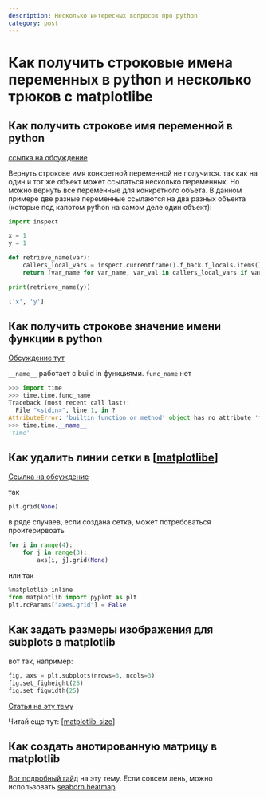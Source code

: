 ```yaml
---
description: Несколько интересных вопросов про python
category: post
---
```

# Как получить строковые имена переменных в python и несколько трюков с matplotlibe

## Как получить строкове имя переменной в python

[ссылка на обсуждение](https://stackoverflow.com/questions/18425225/getting-the-name-of-a-variable-as-a-string)

Вернуть строкове имя конкретной переменной не получится. так как на один и тот же объект может ссылаться несколько переменных. Но можно вернуть все переменные для конкретного объета. В данном примере две разные переменные ссылаются на два разных объекта (которые под капотом python на самом деле один объект):

```python
import inspect

x = 1
y = 1

def retrieve_name(var):
    callers_local_vars = inspect.currentframe().f_back.f_locals.items()
    return [var_name for var_name, var_val in callers_local_vars if var_val is var]

print(retrieve_name(y))

['x', 'y']
```

## Как получить строкове значение имени функции в python

[Обсуждение тут](https://stackoverflow.com/questions/251464/how-to-get-a-function-name-as-a-string)

`__name__` работает с build in функциями. `func_name` нет

```python
>>> import time
>>> time.time.func_name
Traceback (most recent call last):
  File "<stdin>", line 1, in ?
AttributeError: 'builtin_function_or_method' object has no attribute 'func_name'
>>> time.time.__name__ 
'time'
```

## Как удалить линии сетки в [[matplotlibe]]

[Ссылка на обсуждение](https://stackoverflow.com/questions/50543885/how-to-remove-grid-lines-on-image-in-python)

так

```python
plt.grid(None)
```

в ряде случаев, если создана сетка, может потребоваться проитерирвоать

```python
for i in range(4):
    for j in range(3):
        axs[i, j].grid(None)
```

или так

```python
%matplotlib inline
from matplotlib import pyplot as plt
plt.rcParams["axes.grid"] = False
```

## Как задать размеры изображения для subplots в matplotlib

вот так, например:

```python
fig, axs = plt.subplots(nrows=3, ncols=3)
fig.set_figheight(25)
fig.set_figwidth(25)
```

[Статья на эту тему](https://dev-gang.ru/article/izmenit-razmer-risunka-v-matplotlib-9btqsjj4ff/)

Читай еще тут: [[matplotlib-size]]

## Как создать анотированную матрицу в matplotlib

[Вот подробный гайд](https://matplotlib.org/stable/gallery/images_contours_and_fields/image_annotated_heatmap.html) на эту тему. Если совсем лень, можно использовать [seaborn.heatmap](https://seaborn.pydata.org/generated/seaborn.heatmap.html)


[//begin]: # "Autogenerated link references for markdown compatibility"
[matplotlibe]: ../notes/matplotlibe "Matplotlibe"
[matplotlib-size]: ../notes/matplotlib-size "Matplotlibe image size"
[//end]: # "Autogenerated link references"